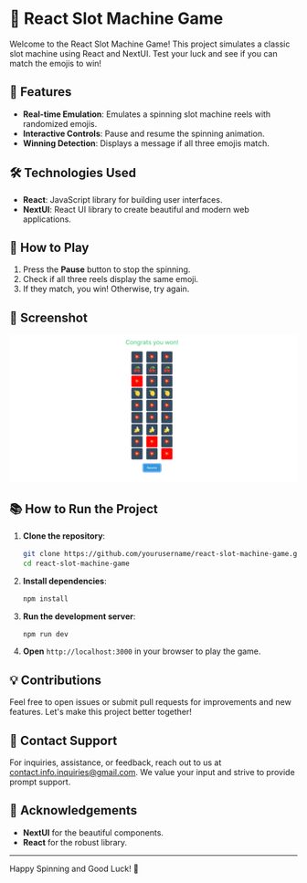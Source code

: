# 🎰 React Slot Machine Game

Welcome to the React Slot Machine Game! This project simulates a classic slot machine using React and NextUI. Test your luck and see if you can match the emojis to win!

## 🚀 Features
- **Real-time Emulation**: Emulates a spinning slot machine reels with randomized emojis.
- **Interactive Controls**: Pause and resume the spinning animation.
- **Winning Detection**: Displays a message if all three emojis match.

## 🛠️ Technologies Used
- **React**: JavaScript library for building user interfaces.
- **NextUI**: React UI library to create beautiful and modern web applications.

## 📝 How to Play

1. Press the **Pause** button to stop the spinning.
2. Check if all three reels display the same emoji.
3. If they match, you win! Otherwise, try again.

## 📸 Screenshot
![Slot Machine Game](./slot.png)

## 📚 How to Run the Project

1. **Clone the repository**:
    ```bash
    git clone https://github.com/yourusername/react-slot-machine-game.git
    cd react-slot-machine-game
    ```

2. **Install dependencies**:
    ```bash
    npm install
    ```

3. **Run the development server**:
    ```bash
    npm run dev
    ```

4. **Open** `http://localhost:3000` in your browser to play the game.

## 💡 Contributions

Feel free to open issues or submit pull requests for improvements and new features. Let's make this project better together!

## 📧 Contact Support 

For inquiries, assistance, or feedback, reach out to us at [contact.info.inquiries@gmail.com](mailto:contact.info.inquiries@gmail.com). We value your input and strive to provide prompt support.

## 🌟 Acknowledgements
- **NextUI** for the beautiful components.
- **React** for the robust library.

---

Happy Spinning and Good Luck! 🎉
